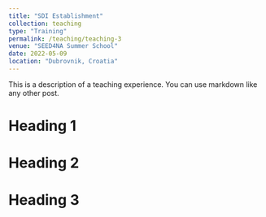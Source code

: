 ```yaml
---
title: "SDI Establishment"
collection: teaching
type: "Training"
permalink: /teaching/teaching-3
venue: "SEED4NA Summer School"
date: 2022-05-09
location: "Dubrovnik, Croatia"
---
```


This is a description of a teaching experience. You can use markdown like any other post.

Heading 1
======

Heading 2
======

Heading 3
======
